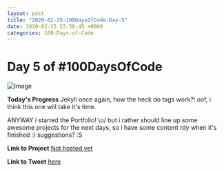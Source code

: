 ```yaml
---
layout: post
title: "2020-02-25-100DaysOfCode-Day-5"
date: 2020-02-25 23:50:45 +0000
categories: 100-Days-of-Code
---
```


# Day 5 of #100DaysOfCode
![Image](https://tobiasrauer.de/portfolio_images/100dof/Portfolio_Project_01.png)
<br/>

**Today's Progress**
Jekyll once again, how the heck do tags work?! oof, i think this one will take it's time. 

ANYWAY i started the Portfolio! \o/ but i rather should line up some awesome projects for the next days, so i have some content rdy when it's finished :) suggestions? :S 
<br/>

**Link to Project**
[Not hosted yet](#)
<br/>

**Link to Tweet**
[here](#)

